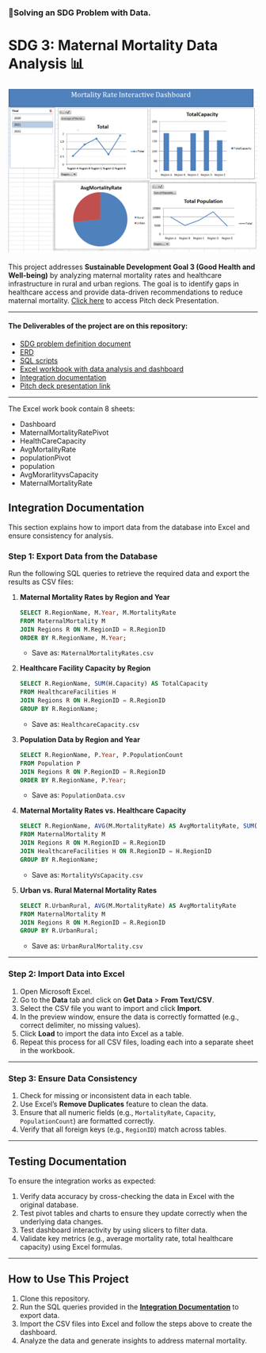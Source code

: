 ### 🔧Solving an SDG Problem with Data.

# SDG 3: Maternal Mortality Data Analysis 📊

### [![Home Screenshot](./screenshot.png)](https://docs.google.com/presentation/d/1iFs9bm8bC3JX_Rr49ghvOc8DxYUAuu0m3WAhoI_A4eU/edit?usp=sharing)

This project addresses **Sustainable Development Goal 3 (Good Health and Well-being)** by analyzing maternal mortality rates and healthcare infrastructure in rural and urban regions. The goal is to identify gaps in healthcare access and provide data-driven recommendations to reduce maternal mortality.
[Click here](https://docs.google.com/presentation/d/1iFs9bm8bC3JX_Rr49ghvOc8DxYUAuu0m3WAhoI_A4eU/edit?usp=sharing) to access Pitch deck Presentation.

---

#### The Deliverables of the project are on this repository:

- [SDG problem definition document](./ProblemDefination.pdf)
- [ERD](./ERDMoratlityRate.png)
- [SQL scripts](./SQLMoratalityRate.sql)
- [Excel workbook with data analysis and dashboard](./MortalityRate.xlsx)
- [Integration documentation](#integration-documentation)
- [Pitch deck presentation link ](https://docs.google.com/presentation/d/1iFs9bm8bC3JX_Rr49ghvOc8DxYUAuu0m3WAhoI_A4eU/edit?usp=sharing)

---

The Excel work book contain 8 sheets:

- Dashboard
- MaternalMortalityRatePivot
- HealthCareCapacity
- AvgMortalityRate
- populationPivot
- population
- AvgMorarlityvsCapacity
- MaternalMortalityRate

## **Integration Documentation**

This section explains how to import data from the database into Excel and ensure consistency for analysis.

### **Step 1: Export Data from the Database**

Run the following SQL queries to retrieve the required data and export the results as CSV files:

1. **Maternal Mortality Rates by Region and Year**

   ```sql
   SELECT R.RegionName, M.Year, M.MortalityRate
   FROM MaternalMortality M
   JOIN Regions R ON M.RegionID = R.RegionID
   ORDER BY R.RegionName, M.Year;
   ```

   - Save as: `MaternalMortalityRates.csv`

2. **Healthcare Facility Capacity by Region**

   ```sql
   SELECT R.RegionName, SUM(H.Capacity) AS TotalCapacity
   FROM HealthcareFacilities H
   JOIN Regions R ON H.RegionID = R.RegionID
   GROUP BY R.RegionName;
   ```

   - Save as: `HealthcareCapacity.csv`

3. **Population Data by Region and Year**

   ```sql
   SELECT R.RegionName, P.Year, P.PopulationCount
   FROM Population P
   JOIN Regions R ON P.RegionID = R.RegionID
   ORDER BY R.RegionName, P.Year;
   ```

   - Save as: `PopulationData.csv`

4. **Maternal Mortality Rates vs. Healthcare Capacity**

   ```sql
   SELECT R.RegionName, AVG(M.MortalityRate) AS AvgMortalityRate, SUM(H.Capacity) AS TotalCapacity
   FROM MaternalMortality M
   JOIN Regions R ON M.RegionID = R.RegionID
   JOIN HealthcareFacilities H ON R.RegionID = H.RegionID
   GROUP BY R.RegionName;
   ```

   - Save as: `MortalityVsCapacity.csv`

5. **Urban vs. Rural Maternal Mortality Rates**
   ```sql
   SELECT R.UrbanRural, AVG(M.MortalityRate) AS AvgMortalityRate
   FROM MaternalMortality M
   JOIN Regions R ON M.RegionID = R.RegionID
   GROUP BY R.UrbanRural;
   ```
   - Save as: `UrbanRuralMortality.csv`

---

### **Step 2: Import Data into Excel**

1. Open Microsoft Excel.
2. Go to the **Data** tab and click on **Get Data** > **From Text/CSV**.
3. Select the CSV file you want to import and click **Import**.
4. In the preview window, ensure the data is correctly formatted (e.g., correct delimiter, no missing values).
5. Click **Load** to import the data into Excel as a table.
6. Repeat this process for all CSV files, loading each into a separate sheet in the workbook.

---

### **Step 3: Ensure Data Consistency**

1. Check for missing or inconsistent data in each table.
2. Use Excel’s **Remove Duplicates** feature to clean the data.
3. Ensure that all numeric fields (e.g., `MortalityRate`, `Capacity`, `PopulationCount`) are formatted correctly.
4. Verify that all foreign keys (e.g., `RegionID`) match across tables.

---

## **Testing Documentation**

To ensure the integration works as expected:

1. Verify data accuracy by cross-checking the data in Excel with the original database.
2. Test pivot tables and charts to ensure they update correctly when the underlying data changes.
3. Test dashboard interactivity by using slicers to filter data.
4. Validate key metrics (e.g., average mortality rate, total healthcare capacity) using Excel formulas.

---

## **How to Use This Project**

1. Clone this repository.
2. Run the SQL queries provided in the **[Integration Documentation](#integration-documentation)** to export data.
3. Import the CSV files into Excel and follow the steps above to create the dashboard.
4. Analyze the data and generate insights to address maternal mortality.
